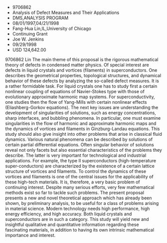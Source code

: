 
* 9706862
* Analysis of Defect Measures and Their Applications
* DMS,ANALYSIS PROGRAM
* 08/01/1997,04/21/1998
* Fang-Hua Lin,IL,University of Chicago
* Continuing Grant
* Joe W. Jenkins
* 09/29/1998
* USD 124,642.00

9706862 Lin The main theme of this proposal is the rigorous mathematical theory
of defects in condensed matter physics. Of special interest are defects in
liquid crystals and vortices (filaments) in superconductors. One describes the
geometrical properties, topological structures, and dynamical behavior of these
defects by analyzing the so-called defect measures. It is a rather formidable
task. For liquid crystals one has to study first a certain nonlinear coupling of
equations of Navier-Stokes type with those of evolutionary approximate harmonic
map systems. For superconductivity, one studies then the flow of Yang-Mills with
certain nonlinear effects (Eliashberg-Gorkov equations). The next key issues are
understanding the development of singularities of solutions, such as energy
concentrations, sharp interfaces, and bubbling phenomena. In particular, one
must examine singularities in the flow of harmonic and approximate harmonic maps
and the dynamics of vortices and filaments in Ginzburg-Landau equations. This
study should also give insight into other problems that arise in classical fluid
dynamics. Various natural phenomena can be described by solutions of certain
partial differential equations. Often singular behavior of solutions reveal not
only facets but also essential characteristics of the problems they describe.
The latter is very important for technological and industrial applications. For
example, the type II superconductors (high-temperature super-conductors) are
characterized by the existence of a certain lattice structure of vortices and
filaments. To control the dynamics of these vortices and filaments is one of the
central issues for the applicability of these high-tech materials. It is,
therefore, a very basic problem of continuing interest. Despite many serious
efforts, very few mathematical methods exist so far to tackle such problems. The
present proposal presents a new and novel theoretical approach which has already
been shown, by preliminary analysis, to be useful for a class of problems
arising in material science. Modern technology needs high performance, high
energy efficiency, and high accuracy. Both liquid crystals and superconductors
are in such a category. This study will yield new and insightful qualitative and
quantitative information regarding these fascinating materials, in addition to
having its own intrinsic mathematical importance and interest.
